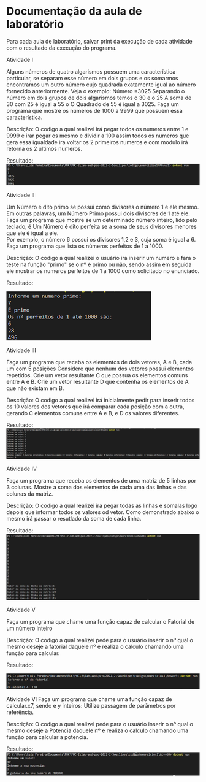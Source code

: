 # Documentação da aula de laboratório

Para cada aula de laboratório, salvar print da execução de cada atividade com o resultado da execução do programa.


Atividade I

Alguns números de quatro algarismos possuem uma característica particular, se separam esse número em dois grupos e os somarmos encontramos um outro número cujo quadrada exatamente igual ao número fornecido anteriormente. Veja o exemplo: 
Número =3025 
Separando o número em dois grupos de dois algarismos temos o 30 e o 25 
A soma de 30 com 25 é igual a 55 o O Quadrado de 55 é igual a 3025. 
Faça um programa que mostre os números de 1000 a 9999 que possuem essa característica.

Descrição: 
O codigo a qual realizei irá pegar todos os numeros entre 1 e 9999 e irar pegar os mesmo e dividir a 100 assim todos os numeros que gera essa igualdade ira voltar os 2 primeiros numeros e com modulo irá retorna os 2 ultimos numeros.

Resultado:
   ![Resultado:](img/atvdd1.jpg)


Atividade II 

Um Número é dito primo se possui como divisores o número 1 e ele mesmo. Em outras palavras, um Número Primo possui dois divisores de 1 até ele. 
Faça um programa que mostre se um determinado número inteiro, lido pelo teclado, é Um Número é dito perfeita se a soma de seus divisores menores que ele é igual a ele.  
Por exemplo, o número 6 possui os divisores 1,2 e 3, cuja soma é igual a 6. 
Faça um programa que lista os números perfeitos de 1 a 1000. 

Descrição: 
O codigo a qual realizei o usuário ira inserir um numero e fara o teste na função "primo" se o nº é primo ou não, sendo assim em seguida ele mostrar os numeros perfeitos
de 1 a 1000 como solicitado no enunciado.

Resultado:

![Resultado:](img/atvdd2.png)


Atividade III 

Faça um programa que receba os elementos de dois vetores, A e B, cada um com 5 posições Considere que nenhum dos vetores possui elementos repetidos. 
Crie um vetor resultante C que possua os elementos comuns entre A e B. 
Crie um vetor resultante D que contenha os elementos de A que não existam em B. 

Descrição:
O codigo a qual realizei irá inicialmente pedir para inserir todos os 10 valores dos vetores que irá comparar cada posição com a outra, gerando C elementos comuns
entre A e B, e D os valores diferentes.

Resultado: 
![Resultado:](img/atvdd3.png)


Atividade IV 

Faça um programa que receba os elementos de uma matriz de 5 linhas por 3 colunas. 
Mostre a soma dos elementos de cada uma das linhas e das colunas da matriz. 

Descrição:
O codigo a qual realizei ira pegar todas as linhas e somalas logo depois que informar todos os valores od vetor.
Como demonstrado abaixo o mesmo irá passar o resutlado da soma de cada linha.

Resultado: 
![Resultado:](img/atvdd4.jpg)


Atividade V

Faça um programa que chame uma função capaz de calcular o Fatorial de um número inteiro

Descrição:
O codigo a qual realizei pede para o usuário inserir o nº qual o mesmo deseje a fatorial daquele nº e realiza o calculo chamando uma função para calcular.

Resultado:

![Resultado:](img/atvdd5.jpg)
  

Atividade VI
Faça um programa que chame uma função capaz de calcular.x7, sendo e y inteiros:
Utilize passagem de parâmetros por referência.

Descrição:
O codigo a qual realizei pede para o usuário inserir o nº qual o mesmo deseje a Potencia daquele nº e realiza o calculo chamando uma função para calcular a potencia.

Resultado: 
![Resultado:](img/atvdd6.jpg)
 
 

